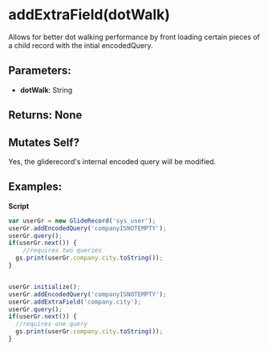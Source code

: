 # addExtraField(dotWalk)
Allows for better dot walking performance by front loading certain pieces of a child record with the intial encodedQuery.


## Parameters:
- **dotWalk**: String

## Returns: None

## Mutates Self?
Yes, the gliderecord's internal encoded query will be modified.

## Examples:

**Script**
```js
var userGr = new GlideRecord('sys_user');
userGr.addEncodedQuery('companyISNOTEMPTY');
userGr.query();
if(userGr.next()) {
	//requires two queries
  gs.print(userGr.company.city.toString());
}


userGr.initialize();
userGr.addEncodedQuery('companyISNOTEMPTY');
userGr.addExtraField('company.city');
userGr.query();
if(userGr.next()) {
  //requires one query
  gs.print(userGr.company.city.toString());
}
```

